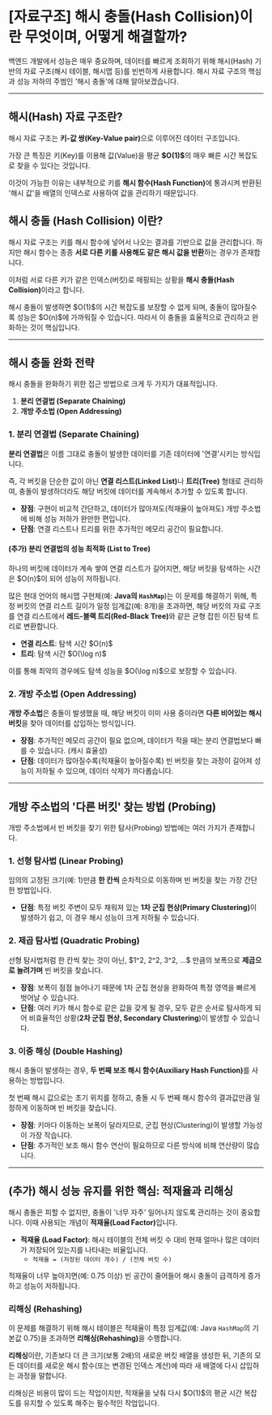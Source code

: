 <h1 id="자료구조-해시-충돌hash-collision이란-무엇이며-어떻게-해결할까">[자료구조] 해시 충돌(Hash Collision)이란 무엇이며, 어떻게 해결할까?</h1>
<p>백엔드 개발에서 성능은 매우 중요하며, 데이터를 빠르게 조회하기 위해 해시(Hash) 기반의 자료 구조(해시 테이블, 해시맵 등)를 빈번하게 사용합니다. 해시 자료 구조의 핵심과 성능 저하의 주범인 '해시 충돌'에 대해 알아보겠습니다.</p>
<hr />
<h2 id="해시hash-자료-구조란">해시(Hash) 자료 구조란?</h2>
<p>해시 자료 구조는 <strong>키-값 쌍(Key-Value pair)</strong>으로 이루어진 데이터 구조입니다.</p>
<p>가장 큰 특징은 키(Key)를 이용해 값(Value)을 평균 <strong>$O(1)$</strong>의 매우 빠른 시간 복잡도로 찾을 수 있다는 것입니다.</p>
<p>이것이 가능한 이유는 내부적으로 키를 <strong>해시 함수(Hash Function)</strong>에 통과시켜 반환된 '해시 값'을 배열의 인덱스로 사용하여 값을 관리하기 때문입니다.</p>
<h2 id="해시-충돌-hash-collision-이란">해시 충돌 (Hash Collision) 이란?</h2>
<p>해시 자료 구조는 키를 해시 함수에 넣어서 나오는 결과를 기반으로 값을 관리합니다. 하지만 해시 함수는 종종 <strong>서로 다른 키를 사용해도 같은 해시 값을 반환</strong>하는 경우가 존재합니다.</p>
<p>이처럼 서로 다른 키가 같은 인덱스(버킷)로 매핑되는 상황을 <strong>해시 충돌(Hash Collision)</strong>이라고 합니다.</p>
<p>해시 충돌이 발생하면 $O(1)$의 시간 복잡도를 보장할 수 없게 되며, 충돌이 많아질수록 성능은 $O(n)$에 가까워질 수 있습니다. 따라서 이 충돌을 효율적으로 관리하고 완화하는 것이 핵심입니다.</p>
<hr />
<h2 id="해시-충돌-완화-전략">해시 충돌 완화 전략</h2>
<p>해시 충돌을 완화하기 위한 접근 방법으로 크게 두 가지가 대표적입니다.</p>
<ol>
<li><strong>분리 연결법 (Separate Chaining)</strong></li>
<li><strong>개방 주소법 (Open Addressing)</strong></li>
</ol>
<h3 id="1-분리-연결법-separate-chaining">1. 분리 연결법 (Separate Chaining)</h3>
<p><strong>분리 연결법</strong>은 이름 그대로 충돌이 발생한 데이터를 기존 데이터에 '연결'시키는 방식입니다.</p>
<p>즉, 각 버킷을 단순한 값이 아닌 <strong>연결 리스트(Linked List)</strong>나 <strong>트리(Tree)</strong> 형태로 관리하여, 충돌이 발생하더라도 해당 버킷에 데이터를 계속해서 추가할 수 있도록 합니다.</p>
<ul>
<li><strong>장점</strong>: 구현이 비교적 간단하고, 데이터가 많아져도(적재율이 높아져도) 개방 주소법에 비해 성능 저하가 완만한 편입니다.</li>
<li><strong>단점</strong>: 연결 리스트나 트리를 위한 추가적인 메모리 공간이 필요합니다.</li>
</ul>
<h4 id="추가-분리-연결법의-성능-최적화-list-to-tree">(추가) 분리 연결법의 성능 최적화 (List to Tree)</h4>
<p>하나의 버킷에 데이터가 계속 쌓여 연결 리스트가 길어지면, 해당 버킷을 탐색하는 시간은 $O(n)$이 되어 성능이 저하됩니다.</p>
<p>많은 현대 언어의 해시맵 구현체(예: <strong>Java의 <code>HashMap</code></strong>)는 이 문제를 해결하기 위해, 특정 버킷의 연결 리스트 길이가 일정 임계값(예: 8개)을 초과하면, 해당 버킷의 자료 구조를 연결 리스트에서 <strong>레드-블랙 트리(Red-Black Tree)</strong>와 같은 균형 잡힌 이진 탐색 트리로 변환합니다.</p>
<ul>
<li><strong>연결 리스트</strong>: 탐색 시간 $O(n)$</li>
<li><strong>트리</strong>: 탐색 시간 $O(\log n)$</li>
</ul>
<p>이를 통해 최악의 경우에도 탐색 성능을 $O(\log n)$으로 보장할 수 있습니다.</p>
<h3 id="2-개방-주소법-open-addressing">2. 개방 주소법 (Open Addressing)</h3>
<p><strong>개방 주소법</strong>은 충돌이 발생했을 때, 해당 버킷이 이미 사용 중이라면 <strong>다른 비어있는 해시 버킷</strong>을 찾아 데이터를 삽입하는 방식입니다.</p>
<ul>
<li><strong>장점</strong>: 추가적인 메모리 공간이 필요 없으며, 데이터가 적을 때는 분리 연결법보다 빠를 수 있습니다. (캐시 효율성)</li>
<li><strong>단점</strong>: 데이터가 많아질수록(적재율이 높아질수록) 빈 버킷을 찾는 과정이 길어져 성능이 저하될 수 있으며, 데이터 삭제가 까다롭습니다.</li>
</ul>
<hr />
<h2 id="개방-주소법의-다른-버킷-찾는-방법-probing">개방 주소법의 '다른 버킷' 찾는 방법 (Probing)</h2>
<p>개방 주소법에서 빈 버킷을 찾기 위한 탐사(Probing) 방법에는 여러 가지가 존재합니다.</p>
<h3 id="1-선형-탐사법-linear-probing">1. 선형 탐사법 (Linear Probing)</h3>
<p>임의의 고정된 크기(예: 1)만큼 <strong>한 칸씩</strong> 순차적으로 이동하며 빈 버킷을 찾는 가장 간단한 방법입니다.</p>
<ul>
<li><strong>단점</strong>: 특정 버킷 주변이 모두 채워져 있는 <strong>1차 군집 현상(Primary Clustering)</strong>이 발생하기 쉽고, 이 경우 해시 성능이 크게 저하될 수 있습니다.</li>
</ul>
<h3 id="2-제곱-탐사법-quadratic-probing">2. 제곱 탐사법 (Quadratic Probing)</h3>
<p>선형 탐사법처럼 한 칸씩 찾는 것이 아닌, $1^2, 2^2, 3^2, ...$ 만큼의 보폭으로 <strong>제곱으로 늘려가며</strong> 빈 버킷을 찾습니다.</p>
<ul>
<li><strong>장점</strong>: 보폭이 점점 늘어나기 때문에 1차 군집 현상을 완화하여 특정 영역을 빠르게 벗어날 수 있습니다.</li>
<li><strong>단점</strong>: 여러 키가 해시 함수로 같은 값을 갖게 될 경우, 모두 같은 순서로 탐사하게 되어 비효율적인 상황(<strong>2차 군집 현상, Secondary Clustering</strong>)이 발생할 수 있습니다.</li>
</ul>
<h3 id="3-이중-해싱-double-hashing">3. 이중 해싱 (Double Hashing)</h3>
<p>해시 충돌이 발생하는 경우, <strong>두 번째 보조 해시 함수(Auxiliary Hash Function)</strong>를 사용하는 방법입니다.</p>
<p>첫 번째 해시 값으로는 초기 위치를 정하고, 충돌 시 두 번째 해시 함수의 결과값만큼 일정하게 이동하며 빈 버킷을 찾습니다.</p>
<ul>
<li><strong>장점</strong>: 키마다 이동하는 보폭이 달라지므로, 군집 현상(Clustering)이 발생할 가능성이 가장 작습니다.</li>
<li><strong>단점</strong>: 추가적인 보조 해시 함수 연산이 필요하므로 다른 방식에 비해 연산량이 많습니다.</li>
</ul>
<hr />
<h2 id="추가-해시-성능-유지를-위한-핵심-적재율과-리해싱">(추가) 해시 성능 유지를 위한 핵심: 적재율과 리해싱</h2>
<p>해시 충돌은 피할 수 없지만, 충돌이 '너무 자주' 일어나지 않도록 관리하는 것이 중요합니다. 이때 사용되는 개념이 <strong>적재율(Load Factor)</strong>입니다.</p>
<ul>
<li><strong>적재율 (Load Factor)</strong>: 해시 테이블의 전체 버킷 수 대비 현재 얼마나 많은 데이터가 저장되어 있는지를 나타내는 비율입니다.<ul>
<li><code>적재율 = (저장된 데이터 개수) / (전체 버킷 수)</code></li>
</ul>
</li>
</ul>
<p>적재율이 너무 높아지면(예: 0.75 이상) 빈 공간이 줄어들어 해시 충돌이 급격하게 증가하고 성능이 저하됩니다.</p>
<h3 id="리해싱-rehashing">리해싱 (Rehashing)</h3>
<p>이 문제를 해결하기 위해 해시 테이블은 적재율이 특정 임계값(예: Java <code>HashMap</code>의 기본값 0.75)을 초과하면 <strong>리해싱(Rehashing)</strong>을 수행합니다.</p>
<p><strong>리해싱</strong>이란, 기존보다 더 큰 크기(보통 2배)의 새로운 버킷 배열을 생성한 뒤, 기존의 모든 데이터를 새로운 해시 함수(또는 변경된 인덱스 계산)에 따라 새 배열에 다시 삽입하는 과정을 말합니다.</p>
<p>리해싱은 비용이 많이 드는 작업이지만, 적재율을 낮춰 다시 $O(1)$의 평균 시간 복잡도를 유지할 수 있도록 해주는 필수적인 작업입니다.</p>